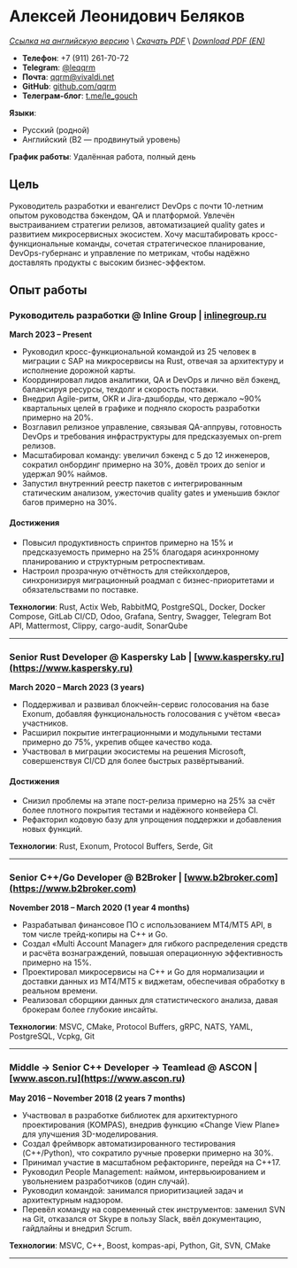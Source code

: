 # Алексей Леонидович Беляков
*[Ссылка на английскую версию](../en/CV.MD)* \\
*[Скачать PDF](https://qqrm.github.io/CV/Belyakov_ru.pdf)* \\
*[Download PDF (EN)](https://qqrm.github.io/CV/Belyakov_en.pdf)*

- **Телефон**: +7 (911) 261-70-72
- **Telegram**: [@leqqrm](https://t.me/leqqrm)
- **Почта**: [qqrm@vivaldi.net](mailto:qqrm@vivaldi.net)
- **GitHub**: [github.com/qqrm](https://github.com/qqrm)
- **Телеграм-блог**: [t.me/le_gouch](https://t.me/le_gouch)

**Языки**:
- Русский (родной)
- Английский (B2 — продвинутый уровень)

**График работы**: Удалённая работа, полный день

## Цель
Руководитель разработки и евангелист DevOps с почти 10-летним опытом руководства бэкендом, QA и платформой. Увлечён выстраиванием стратегии релизов, автоматизацией quality gates и развитием микросервисных экосистем. Хочу масштабировать кросс-функциональные команды, сочетая стратегическое планирование, DevOps-губернанс и управление по метрикам, чтобы надёжно доставлять продукты с высоким бизнес-эффектом.

## Опыт работы


### Руководитель разработки @ Inline Group | [inlinegroup.ru](https://inlinegroup.ru)
**March 2023 – Present**
- Руководил кросс-функциональной командой из 25 человек в миграции с SAP на микросервисы на Rust, отвечая за архитектуру и исполнение дорожной карты.
- Координировал лидов аналитики, QA и DevOps и лично вёл бэкенд, балансируя ресурсы, техдолг и скорость поставки.
- Внедрил Agile-ритм, OKR и Jira-дэшборды, что держало ~90% квартальных целей в графике и подняло скорость разработки примерно на 20%.
- Возглавил релизное управление, связывая QA-аппрувы, готовность DevOps и требования инфраструктуры для предсказуемых on-prem релизов.
- Масштабировал команду: увеличил бэкенд с 5 до 12 инженеров, сократил онбординг примерно на 30%, довёл троих до senior и удержал 90% наймов.
- Запустил внутренний реестр пакетов с интегрированным статическим анализом, ужесточив quality gates и уменьшив бэклог багов примерно на 30%.

#### Достижения
- Повысил продуктивность спринтов примерно на 15% и предсказуемость примерно на 25% благодаря асинхронному планированию и структурным ретроспективам.
- Настроил прозрачную отчётность для стейкхолдеров, синхронизируя миграционный роадмап с бизнес-приоритетами и обязательствами по поставке.

**Технологии**: Rust, Actix Web, RabbitMQ, PostgreSQL, Docker, Docker Compose, GitLab CI/CD, Odoo, Grafana, Sentry, Swagger, Telegram Bot API, Mattermost, Clippy, cargo-audit, SonarQube

---

<!--
### Lead Rust Developer @ YADRO | [www.yadro.com](https://www.yadro.com)
**март 2023 – март 2024 (1 год)**
- Улучшал архитектуру аппаратно-программного комплекса для решения резервного копирования на базе дедупликации.
- Изучал способы оптимизации RocksDB и повышения производительности NVMe-дисков.
- Реализовал структуры данных для эффективного хранения хэшей и метахэшей.
- Исправлял ошибки и совершенствовал модули сжатия и дедупликации.
- Проводил код-ревью и читал внутренние лекции по Rust, помогая бывшим C++-разработчикам перейти на идиоматичный Rust, что сократило время онбординга примерно на 30%.

**Технологии**: Rust, Tokio, Protocol Buffers, Serde, RocksDB, Git

---

### Senior Rust/Python Developer (частичная занятость) @ Ultima-bi
**ноябрь 2022 – март 2023 (5 месяцев)**
- Разработал Python-обёртки и систему кеширования для инструмента Data Science на базе Polars, обеспечив бесшовную интеграцию Rust ↔ Python.
- Использовал PyO3 для ускорения критически важных участков кода, добившись примерно 25% прироста скорости обработки данных.
- Спроектировал автоматизированные тесты для повышения надёжности и удобства сопровождения гибридного решения на Python и Rust.

**Технологии**: Rust, Python3, PyO3, Git

---

### Rust Team Lead @ Solcery
**март 2022 – март 2023 (1 год)**
- Руководил командой из 4 Rust-разработчиков при создании блокчейн-базы данных на Solana, ориентированной на DAO и каркас для карточных игр.
- Проектировал и внедрял низкоуровневые структуры хранения данных, версиирование и миграции таблиц, снизив сложность кода примерно на 20%.
- Сформировал требования на основе пользовательских историй, совмещая технические и бизнес-аспекты.
- Координировал спринты, распределял задачи, следил за сроками и своевременным релизом ключевых фич.
- Проводил код-ревью, что позволило сократить количество ошибок на продакшене примерно на 30%.

#### Достижения
- Упростил рабочий процесс разработки на Rust, сократив среднее время код-ревью на 40%.
- Ввёл передовые практики версионирования и миграций, обеспечив бесшовное использование DAO-подхода в игровых фреймворках.

**Технологии**: Rust, Solana Test Validator, Git, GitHub
-->

### Senior Rust Developer @ Kaspersky Lab | [www.kaspersky.ru](https://www.kaspersky.ru)
**March 2020 – March 2023 (3 years)**
- Поддерживал и развивал блокчейн-сервис голосования на базе Exonum, добавляя функциональность голосования с учётом «веса» участников.  
- Расширил покрытие интеграционными и модульными тестами примерно до 75%, укрепив общее качество кода.
- Участвовал в миграции экосистемы на решения Microsoft, совершенствуя CI/CD для более быстрых развёртываний.

#### Достижения
- Снизил проблемы на этапе пост-релиза примерно на 25% за счёт более плотного покрытия тестами и надёжного конвейера CI.  
- Рефакторил кодовую базу для упрощения поддержки и добавления новых функций.

**Технологии**: Rust, Exonum, Protocol Buffers, Serde, Git

---

<!--
### Rust Developer @ Kryptonite
**май 2020 – май 2021 (1 год 1 месяц)**
- Перенёс систему обработки голосовых вызовов со Scala на Rust, повысив производительность и снизив расход памяти.
- Реализовал нормализацию записей разговоров и анализ на основе эмбеддингов для высокоточной индексации.
- Разработал модули синхронизации многоканальных диалогов, повысив целостность данных.
- Создал комплексные наборы юнит-тестов для проверки новых функций и стабильности системы.

#### Достижения
- Добился примерно 20% прироста производительности относительно версии на Scala, ускорив анализ звонков.
- Уменьшил объём использования памяти примерно на 25% за счёт оптимизации конкурентных паттернов в Rust.

**Технологии**: Rust, PostgreSQL, nalgebra, Serde, Protocol Buffers, Tokio, Git

---
-->


### Senior C++/Go Developer @ B2Broker | [www.b2broker.com](https://www.b2broker.com)
**November 2018 – March 2020 (1 year 4 months)**
- Разрабатывал финансовое ПО с использованием MT4/MT5 API, в том числе трейд-копиры на C++ и Go.  
- Создал «Multi Account Manager» для гибкого распределения средств и расчёта вознаграждений, повышая операционную эффективность примерно на 15%.  
- Проектировал микросервисы на C++ и Go для нормализации и доставки данных из MT4/MT5 к виджетам, обеспечивая обработку в реальном времени.  
- Реализовал сборщики данных для статистического анализа, давая брокерам более глубокие инсайты.

**Технологии**: MSVC, CMake, Protocol Buffers, gRPC, NATS, YAML, PostgreSQL, Vcpkg, Git

---

### Middle → Senior C++ Developer → Teamlead @ ASCON | [www.ascon.ru](https://www.ascon.ru)
**May 2016 – November 2018 (2 years 7 months)**

- Участвовал в разработке библиотек для архитектурного проектирования (KOMPAS), внедрив функцию «Change View Plane» для улучшения 3D-моделирования.
- Создал фреймворк автоматизированного тестирования (C++/Python), что сократило ручные проверки примерно на 30%.
- Принимал участие в масштабном рефакторинге, перейдя на C++17.
- Руководил People Management: наймом, интервьюированием и увольнением разработчиков (один случай).
- Руководил командой: занимался приоритизацией задач и архитектурным надзором.
- Перевёл команду на современный стек инструментов: заменил SVN на Git, отказался от Skype в пользу Slack, ввёл документацию, гайдлайны и внедрил Scrum.
 
**Технологии**: MSVC, C++, Boost, kompas-api, Python, Git, SVN, CMake

---

<!--
### Middle C++ Developer @ Con Certeza
**март 2015 – апрель 2016 (1 год 2 месяца)**
- Разработал сниффер и парсер сигнального трафика (полный стек SS7) в рамках системы СОРМ для МТС.
- Написал парсеры для INAP, RANAP, MAP, TCAP, CAP, MTP3, MTP2, SCCP, SIP.
- Создал модули для сбора информации из трафика (SMS, перемещения абонентов, телефонные вызовы) на базе RFC-протоколов.
- Разработал интеграционные тесты на Python для проверок реализованного функционала.

**Технологии**: Myri10GE API, libpcap, PF_RING, C++11, Boost, Python

---

### Middle C++/JS Developer @ LiveTex | [livetex.ru](https://livetex.ru)
**июль 2014 – март 2015 (7 месяцев)**
- Создал обёртки для PostgreSQL и ZeroMQ под Node.js, сократив задержки выполнения запросов примерно на 10%.

**Технологии**: GCC, C++, Node.js, JavaScript

---

### Junior C++ Developer @ Tools for Brokers | [t4b.com](https://www.t4b.com)
**ноябрь 2013 – июль 2014 (9 месяцев)**
- Выполнял разработку для платформ MetaTrader 4 и 5.
- Улучшал и отлаживал плагин для взаимных фондов (UMAM).
- Создал веб-приложение для управления сервером MT4, повысив эффективность администрирования примерно на 15%.

**Технологии**: C++, Boost, C#, JavaScript
-->
